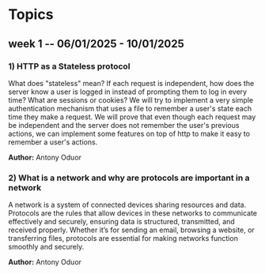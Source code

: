 # Topics

## week 1 -- 06/01/2025 - 10/01/2025

### 1) HTTP as a Stateless protocol

What does "stateless" mean? If each request is independent, how does the server know a user is logged in instead of prompting them to log in every time? What are sessions or cookies? We will try to implement a very simple authentication mechanism that uses a file to remember a user's state each time they make a request. We will prove that even though each request may be independent and the server does not remember the user's previous actions, we can implement some features on top of http to make it easy to remember a user's actions.

**Author:** Antony Oduor

### 2) What is a network and why are protocols are important in a network

A network is a system of connected devices sharing resources and data. Protocols are the rules that allow devices in these networks to communicate effectively and securely, ensuring data is structured, transmitted, and received properly. Whether it’s for sending an email, browsing a website, or transferring files, protocols are essential for making networks function smoothly and securely.

**Author:** Antony Oduor
